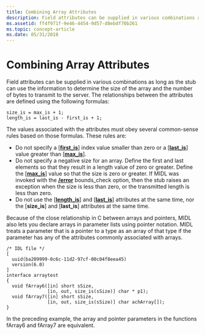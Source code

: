 ```yaml
---
title: Combining Array Attributes
description: Field attributes can be supplied in various combinations as long as the stub can use the information to determine the size of the array and the number of bytes to transmit to the server.
ms.assetid: ff4f971f-9e46-4454-9d57-d8ebdf70b261
ms.topic: concept-article
ms.date: 05/31/2018
---
```


# Combining Array Attributes

Field attributes can be supplied in various combinations as long as the stub can use the information to determine the size of the array and the number of bytes to transmit to the server. The relationships between the attributes are defined using the following formulas:

``` syntax
size_is = max_is + 1;
length_is = last_is - first_is + 1;
```

The values associated with the attributes must obey several common-sense rules based on those formulas. These rules are:

-   Do not specify a \[[**first\_is**](/windows/desktop/Midl/first-is)\] index value smaller than zero or a \[[**last\_is**](/windows/desktop/Midl/last-is)\] value greater than \[[**max\_is**](/windows/desktop/Midl/max-is)\].
-   Do not specify a negative size for an array. Define the first and last elements so that they result in a length value of zero or greater. Define the \[[**max\_is**](/windows/desktop/Midl/max-is)\] value so that the size is zero or greater. If MIDL was invoked with the [**/error**](/windows/desktop/Midl/-error) bounds\_check option, then the stub raises an exception when the size is less than zero, or the transmitted length is less than zero.
-   Do not use the \[[**length\_is**](/windows/desktop/Midl/length-is)\] and \[[**last\_is**](/windows/desktop/Midl/last-is)\] attributes at the same time, nor the \[**size\_is**\] and \[**last\_is**\] attributes at the same time.

Because of the close relationship in C between arrays and pointers, MIDL also lets you declare arrays in parameter lists using pointer notation. MIDL treats a parameter that is a pointer to a type as an array of that type if the parameter has any of the attributes commonly associated with arrays.

``` syntax
/* IDL file */
[ 
  uuid(ba209999-0c6c-11d2-97cf-00c04f8eea45)
  version(6.0) 
]
interface arraytest
{
  void fArray6([in] short sSize, 
               [in, out, size_is(sSize)] char * p1);
  void fArray7([in] short sSize, 
               [in, out, size_is(sSize)] char achArray[]);
}
```

In the preceding example, the array and pointer parameters in the functions fArray6 and fArray7 are equivalent.

 

 
